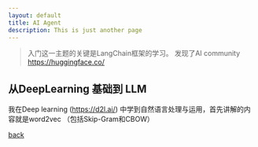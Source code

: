 ```yaml
---
layout: default
title: AI Agent
description: This is just another page
---
```


> 入门这一主题的关键是LangChain框架的学习。
> 发现了AI community https://huggingface.co/

## 从DeepLearning 基础到 LLM
我在Deep learning (https://d2l.ai/) 中学到自然语言处理与运用，首先讲解的内容就是word2vec （包括Skip-Gram和CBOW）

[back](./)
